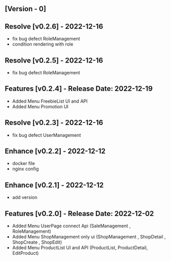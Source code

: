 
## [Version - 0]
## Resolve [v0.2.6] - 2022-12-16
- fix bug defect RoleManagement
- condition rendering with role

## Resolve [v0.2.5] - 2022-12-16
- fix bug defect RoleManagement

## Features [v0.2.4] - Release Date: 2022-12-19
- Added Menu FreebieList UI and API
- Added Menu Promotion UI

## Resolve [v0.2.3] - 2022-12-16
- fix bug defect UserManagement

## Enhance [v0.2.2] - 2022-12-12
- docker file
- nginx config

## Enhance [v0.2.1] - 2022-12-12
- add version

##  Features [v0.2.0] - Release Date: 2022-12-02
- Added Menu UserPage connect Api (SaleManagement , RoleManagement)
- Added Menu ShopManagement only ui (ShopManagement , ShopDetail , ShopCreate , ShopEdit)
- Added Menu ProductList UI and API (ProductList, ProductDetail, EditProduct)


